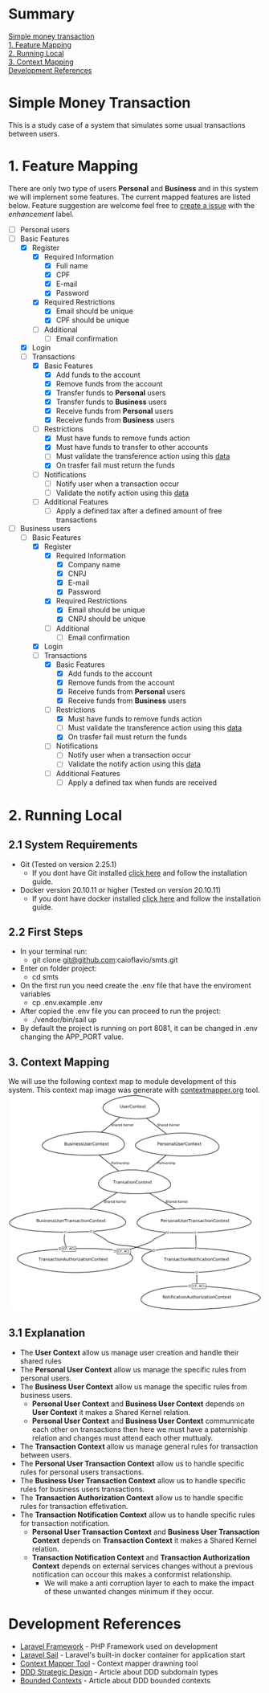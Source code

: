 # Summary

[Simple money transaction](#simple-money-transaction)  
[1. Feature Mapping](#1-feature-mapping)  
[2. Running Local](#2-running-local)  
[3. Context Mapping](#3-context-mapping)  
[Development References](#development-references)

# Simple Money Transaction

This is a study case of a system that simulates some usual transactions between users. 

# 1. Feature Mapping

There are only two type of users **Personal** and **Business** and in this system we will implement some features. The current mapped features are listed below. Feature suggestion are welcome feel free to [create a issue](https://github.com/CaioFlavio/simple-money-transaction-system/issues/new) with the _enhancement_ label.

- [ ]  Personal users
  - [ ] Basic Features
    - [x] Register
      - [x] Required Information
        - [x] Full name
        - [x] CPF 
        - [x] E-mail
        - [x] Password
      - [x] Required Restrictions
        - [x] Email should be unique 
        - [x] CPF should be unique
      - [ ] Additional
        - [ ] Email confirmation
    - [x] Login
    - [ ] Transactions
      - [x] Basic Features
        - [x] Add funds to the account
        - [x] Remove funds from the account
        - [x] Transfer funds to **Personal** users
        - [x] Transfer funds to **Business** users
        - [x] Receive funds from **Personal** users
        - [x] Receive funds from **Business** users
      - [ ] Restrictions
        - [x] Must have funds to remove funds action
        - [x] Must have funds to transfer to other accounts
        - [ ] Must validate the transference action using this [data](https://run.mocky.io/v3/8fafdd68-a090-496f-8c9a-3442cf30dae6)
        - [x] On trasfer fail must return the funds
      - [ ] Notifications
        - [ ] Notify user when a transaction occur
        - [ ] Validate the notify action using this [data](http://o4d9z.mocklab.io/notify)
      - [ ] Additional Features
        - [ ] Apply a defined tax after a defined amount of free transactions

- [ ] Business users
  - [ ] Basic Features
    - [x] Register
      - [x] Required Information
        - [x] Company name
        - [x] CNPJ 
        - [x] E-mail
        - [x] Password
      - [x] Required Restrictions
        - [x] Email should be unique 
        - [x] CNPJ should be unique
      - [ ] Additional
        - [ ] Email confirmation
    - [x] Login
    - [ ] Transactions
      - [x] Basic Features
        - [x] Add funds to the account
        - [x] Remove funds from the account
        - [x] Receive funds from **Personal** users
        - [x] Receive funds from **Business** users
      - [ ] Restrictions
        - [x] Must have funds to remove funds action
        - [ ] Must validate the transference action using this [data](https://run.mocky.io/v3/8fafdd68-a090-496f-8c9a-3442cf30dae6)
        - [x] On trasfer fail must return the funds
      - [ ] Notifications
        - [ ] Notify user when a transaction occur
        - [ ] Validate the notify action using this [data](http://o4d9z.mocklab.io/notify)
      - [ ] Additional Features
        - [ ] Apply a defined tax when funds are received

# 2. Running Local

## 2.1 System Requirements
  - Git (Tested on version 2.25.1)
    -  If you dont have Git installed [click here](https://git-scm.com/book/en/v2/Getting-Started-Installing-Git) and follow the installation guide.
  - Docker version 20.10.11 or higher (Tested on version 20.10.11)
    - If you dont have docker installed [click here](https://docs.docker.com/engine/install/) and follow the installation guide.

## 2.2 First Steps
  - In your terminal run:
    - git clone git@github.com:caioflavio/smts.git
  - Enter on folder project: 
    - cd smts 
  - On the first run you need create the .env file that have the enviroment variables
    - cp .env.example .env
  - After copied the .env file you can proceed to run the project:
    - ./vendor/bin/sail up
  - By default the project is running on port 8081, it can be changed in .env changing the APP_PORT value.

## 3. Context Mapping
  We will use the following context map to module development of this system. This context map image was generate with [contextmapper.org](https://contextmapper.org/) tool.
  ![SMTS Context Map](SMTS_ContextMap.png)

## 3.1 Explanation
  - The **User Context** allow us manage user creation and handle their shared rules
  - The **Personal User Context** allow us manage the specific rules from personal users.
  - The **Business User Context** allow us manage the specific rules from business users.
    - **Personal User Context** and **Business User Context** depends on **User Context** it makes a Shared Kernel relation.
    - **Personal User Context** and **Business User Context** communnicate each other on transactions then here we must have a paterniship relation and changes must attend each other muttualy.
  - The **Transaction Context** allow us manage general rules for transaction between users.
  - The **Personal User Transaction Context** allow us to handle specific rules for personal users transactions.
  - The **Business User Transaction Context** allow us to handle specific rules for business users transactions.
  - The **Transaction Authorization Context** allow us to handle specific rules for transaction effetivation.
  - The **Transaction Notification Context** allow us to handle specific rules for transaction notification.
      - **Personal User Transaction Context** and **Business User Transaction Context** depends on **Transaction Context** it makes a Shared Kernel relation.
      - **Transaction Notification Context** and **Transaction Authorization Context** depends on external services changes without a previous notification can occour this makes a conformist relationship.
        - We will make a anti corruption layer to each to make the impact of these unwanted changes minimum if they occur.

# Development References
 - [Laravel Framework](https://laravel.com/docs/8.x/installation) - PHP Framework used on development
 - [Laravel Sail](https://laravel.com/docs/8.x/sail) - Laravel's built-in docker container for application start 
 - [Context Mapper Tool](https://contextmapper.org/) - Context mapper drawning tool
 - [DDD Strategic Design](https://blog.jonathanoliver.com/ddd-strategic-design-core-supporting-and-generic-subdomains/) - Article about DDD subdomain types
 - [Bounded Contexts](https://www.eduardopires.net.br/2016/03/ddd-bounded-context/) - Article about DDD bounded contexts
